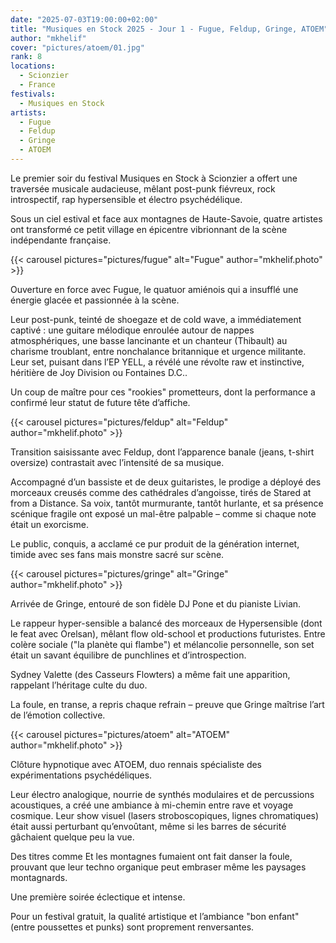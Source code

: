 ```yaml
---
date: "2025-07-03T19:00:00+02:00"
title: "Musiques en Stock 2025 - Jour 1 - Fugue, Feldup, Gringe, ATOEM"
author: "mkhelif"
cover: "pictures/atoem/01.jpg"
rank: 8
locations:
  - Scionzier
  - France
festivals:
  - Musiques en Stock
artists:
  - Fugue
  - Feldup
  - Gringe
  - ATOEM
---
```


Le premier soir du festival Musiques en Stock à Scionzier a offert une traversée musicale audacieuse, mêlant post-punk
fiévreux, rock introspectif, rap hypersensible et électro psychédélique.

Sous un ciel estival et face aux montagnes de Haute-Savoie, quatre artistes ont transformé ce petit village en épicentre
vibrionnant de la scène indépendante française.


{{< carousel pictures="pictures/fugue" alt="Fugue" author="mkhelif.photo" >}}

Ouverture en force avec Fugue, le quatuor amiénois qui a insufflé une énergie glacée et passionnée à la scène.

Leur post-punk, teinté de shoegaze et de cold wave, a immédiatement captivé : une guitare mélodique enroulée autour de
nappes atmosphériques, une basse lancinante et un chanteur (Thibault) au charisme troublant, entre nonchalance
britannique et urgence militante.
Leur set, puisant dans l’EP YELL, a révélé une révolte raw et instinctive, héritière de Joy Division ou Fontaines D.C..

Un coup de maître pour ces "rookies" prometteurs, dont la performance a confirmé leur statut de future tête d’affiche.


{{< carousel pictures="pictures/feldup" alt="Feldup" author="mkhelif.photo" >}}

Transition saisissante avec Feldup, dont l’apparence banale (jeans, t-shirt oversize) contrastait avec l’intensité de sa
musique.

Accompagné d’un bassiste et de deux guitaristes, le prodige a déployé des morceaux creusés comme des cathédrales
d’angoisse, tirés de Stared at from a Distance.
Sa voix, tantôt murmurante, tantôt hurlante, et sa présence scénique fragile ont exposé un mal-être palpable – comme si
chaque note était un exorcisme.

Le public, conquis, a acclamé ce pur produit de la génération internet, timide avec ses fans mais monstre sacré sur
scène.


{{< carousel pictures="pictures/gringe" alt="Gringe" author="mkhelif.photo" >}}

Arrivée de Gringe, entouré de son fidèle DJ Pone et du pianiste Livian.

Le rappeur hyper-sensible a balancé des morceaux de Hypersensible (dont le feat avec Orelsan), mêlant flow old-school et
productions futuristes.
Entre colère sociale ("la planète qui flambe") et mélancolie personnelle, son set était un savant équilibre de
punchlines et d’introspection.

Sydney Valette (des Casseurs Flowters) a même fait une apparition, rappelant l’héritage culte du duo.

La foule, en transe, a repris chaque refrain – preuve que Gringe maîtrise l’art de l’émotion collective.


{{< carousel pictures="pictures/atoem" alt="ATOEM" author="mkhelif.photo" >}}

Clôture hypnotique avec ATOEM, duo rennais spécialiste des expérimentations psychédéliques.

Leur électro analogique, nourrie de synthés modulaires et de percussions acoustiques, a créé une ambiance à mi-chemin
entre rave et voyage cosmique.
Leur show visuel (lasers stroboscopiques, lignes chromatiques) était aussi perturbant qu’envoûtant, même si les barres
de sécurité gâchaient quelque peu la vue.

Des titres comme Et les montagnes fumaient ont fait danser la foule, prouvant que leur techno organique peut embraser
même les paysages montagnards.

Une première soirée éclectique et intense.

Pour un festival gratuit, la qualité artistique et l’ambiance "bon enfant" (entre poussettes et punks) sont proprement
renversantes.
